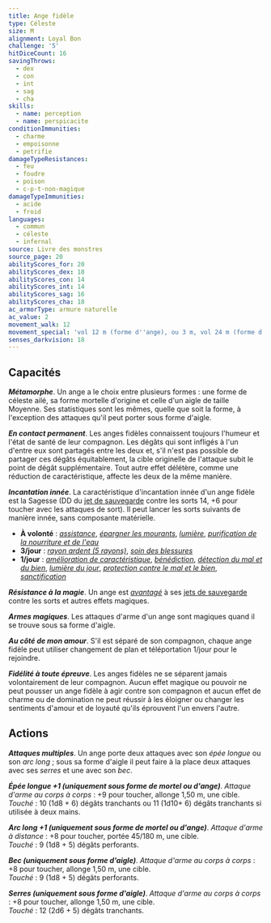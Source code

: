 ```yaml
---
title: Ange fidèle
type: Céleste
size: M
alignment: Loyal Bon
challenge: '5'
hitDiceCount: 16
savingThrows:
  - dex
  - con
  - int
  - sag
  - cha
skills:
  - name: perception
  - name: perspicacite
conditionImmunities:
  - charme
  - empoisonne
  - petrifie
damageTypeResistances:
  - feu
  - foudre
  - poison
  - c-p-t-non-magique
damageTypeImmunities:
  - acide
  - froid
languages:
  - commun
  - céleste
  - infernal
source: Livre des monstres
source_page: 20
abilityScores_for: 20
abilityScores_dex: 18
abilityScores_con: 14
abilityScores_int: 14
abilityScores_sag: 16
abilityScores_cha: 18
ac_armorType: armure naturelle
ac_value: 2
movement_walk: 12
movement_special: 'vol 12 m (forme d''ange), ou 3 m, vol 24 m (forme d''aigle)'
senses_darkvision: 18
---
```

## Capacités
_**Métamorphe**_. Un ange a le choix entre plusieurs formes : une forme de céleste ailé, sa forme mortelle d'origine et celle d'un aigle de taille Moyenne. Ses statistiques sont les mêmes, quelle que soit la forme, à l'exception des attaques qu'il peut porter sous forme d'aigle.

_**En contact permanent**_. Les anges fidèles connaissent toujours l'humeur et l'état de santé de leur compagnon. Les dégâts qui sont infligés à l'un d'entre eux sont partagés entre les deux et, s'il n'est pas possible de partager ces dégâts équitablement, la cible originelle de l'attaque subit le point de dégât supplémentaire. Tout autre effet délétère, comme une réduction de caractéristique, affecte les deux de la même manière.

_**Incantation innée**_. La caractéristique d'incantation innée d'un ange fidèle est la Sagesse (DD du [jet de sauvegarde](/utiliser-les-caracteristiques/#jets-de-sauvegarde) contre les sorts 14, +6 pour toucher avec les attaques de sort). Il peut lancer les sorts suivants de manière innée, sans composante matérielle.
* **À volonté** : [_assistance_](/grimoire/assistance/), [_épargner les mourants_](/grimoire/epargner-les-mourants/), [_lumière_](/grimoire/lumiere/), [_purification de la nourriture et de l'eau_](/grimoire/purification-de-la-nourriture-et-de-l-eau/)
* **3/jour** : [_rayon ardent (5 rayons)_](/grimoire/rayon-ardent/), [_soin des blessures_](/grimoire/soin-des-blessures/)
* **1/jour** : [_amélioration de caractéristique_](/grimoire/amelioration-de-caracteristique/), [_bénédiction_](/grimoire/benediction/), [_détection du mal et du bien_](/grimoire/detection-du-mal-et-du-bien/), [_lumière du jour_](/grimoire/lumiere-du-jour/), [_protection contre le mal et le bien_](/grimoire/protection-contre-le-mal-et-le-bien/), [_sanctification_](/grimoire/sanctification/)

_**Résistance à la magie**_. Un ange est [_avantagé_](/utiliser-les-caracteristiques/#avantage-et-desavantage) à ses [jets de sauvegarde](/utiliser-les-caracteristiques/#jets-de-sauvegarde) contre les sorts et autres effets magiques.

_**Armes magiques**_. Les attaques d'arme d'un ange sont magiques quand il se trouve sous sa forme d'aigle.

_**Au côté de mon amour**_. S'il est séparé de son compagnon, chaque ange fidèle peut utiliser changement de plan et téléportation 1/jour pour le rejoindre.

_**Fidélité à toute épreuve**_. Les anges fidèles ne se séparent jamais volontairement de leur compagnon. Aucun effet magique ou pouvoir ne peut pousser un ange fidèle à agir contre son compagnon et aucun effet de charme ou de domination ne peut réussir à les éloigner ou changer les sentiments d'amour et de loyauté qu'ils éprouvent l'un envers l'autre.

## Actions
_**Attaques multiples**_. Un ange porte deux attaques avec son _épée longue_ ou son _arc long_ ; sous sa forme d'aigle il peut faire à la place deux attaques avec ses _serres_ et une avec son _bec_.

_**Épée longue +1 (uniquement sous forme de mortel ou d'ange)**_. _Attaque d'arme au corps à corps_ : +9 pour toucher, allonge 1,50 m, une cible.  
_Touché_ : 10 (1d8 + 6) dégâts tranchants ou 11 (1d10+ 6) dégâts tranchants si utilisée à deux mains.

_**Arc long +1 (uniquement sous forme de mortel ou d'ange)**_. _Attaque d'arme à distance_ : +8 pour toucher, portée 45/180 m, une cible.  
_Touché_ : 9 (1d8 + 5) dégâts perforants.

_**Bec (uniquement sous forme d'aigle)**_. _Attaque d'arme au corps à corps_ : +8 pour toucher, allonge 1,50 m, une cible.  
_Touché_ : 9 (1d8 + 5) dégâts perforants.

_**Serres (uniquement sous forme d'aigle)**_. _Attaque d'arme au corps à corps_ : +8 pour toucher, allonge 1,50 m, une cible.  
_Touché_ : 12 (2d6 + 5) dégâts tranchants.
